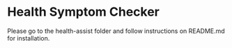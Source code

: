 # Health Symptom Checker

Please go to the health-assist folder and follow instructions on README.md for installation.
